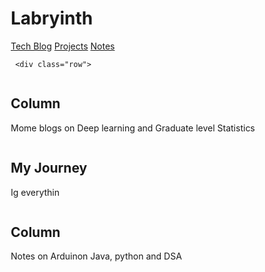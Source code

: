 
<!DOCTYPE html>
<html>
<head>
<title>Ashwani</title>
<meta charset="utf-8">
<meta name="viewport" content="width=device-width, initial-scale=1">
<style>
* {
  box-sizing: border-box;
}

body {
  margin: 0;
}

/* Style the header */
.header {
  background-color: #f1f1f1;
  padding: 40px;
  text-align: center;
}

/* Style the top navigation bar */
.topnav {
  overflow: hidden;
  background-color: #333;
}

/* Style the topnav links */
.topnav a {
  float: left;
  display: block;
  color: #f2f2f2;
  text-align: center;
  padding: 14px 16px;
  text-decoration: none;
}

/* Change color on hover */
.topnav a:hover {
  background-color: #ddd;
  color: black;
}
/* Create three equal columns that floats next to each other */
/*.column {
  float: left;
  width: 33.33%;
  padding: 15px;
}

/* Clear floats after the columns */
.column {
  float: left;
  padding: 10px;
}

/* Left and right column */
.column.side {
  width: 25%;
}

/* Middle column */
.column.middle {
  width: 50%;
}

.row:after {
  content: "";
  display: table;
  clear: both;
}

/* Responsive layout - makes the three columns stack on top of each other instead of next to each other */
@media screen and (max-width:600px) {
  .column {
    width: 100%;
  }
}
</style>
</head>
    <body>
    	<div class="header">
  <h1>Labryinth</h1>
</div>

<div class="topnav">
  <a href="http://www.google.com" target = "_blank">Tech Blog</a>
  <a href="http://www.youtube.com" target = "_blank">Projects</a>
  <a href="http://www.facebook.com" target = "_blank">Notes</a>
</div>


    
     <div class="row">
  
  
  <div class="column side">
    <h2>Column</h2>
    <p> Mome blogs on Deep learning and Graduate level Statistics</p>
  </div>
  <div class="column middle">
    <h2>My Journey</h2>
    <p>Ig everythin
     </p>
  </div>
  <div class="column side">
    <h2>Column</h2>
    <p>Notes on Arduinon Java, python and DSA</p>
  </div>
</div>
    </body>
  </html>
